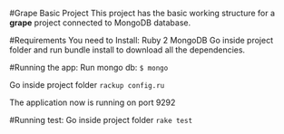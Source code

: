 #Grape Basic Project
This project has the basic working structure for a **grape** project connected to MongoDB database.

#Requirements
You need to Install:
  Ruby 2
  MongoDB
  Go inside project folder and run bundle install to download all the dependencies.

#Running the app:
  Run mongo db:
  `$ mongo`

  Go inside project folder
  `rackup config.ru`

  The application now is running on port 9292

#Running test:
  Go inside project folder
  `rake test`
